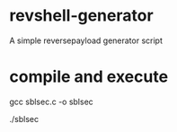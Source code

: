 # revshell-generator
A simple  reversepayload generator script 
# compile and execute

  gcc sblsec.c -o sblsec

  ./sblsec

